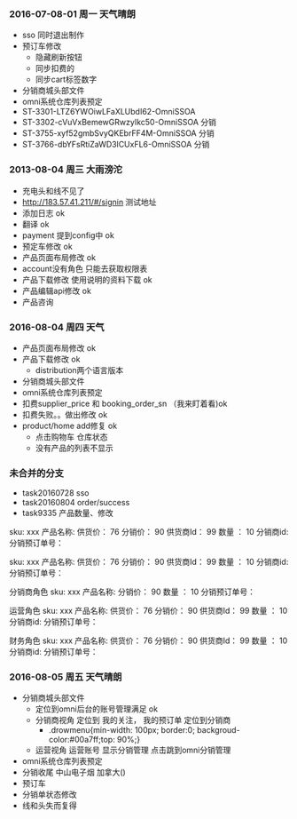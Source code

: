 ### 2016-07-08-01 周一 天气晴朗
- sso 同时退出制作
- 预订车修改
  - 隐藏刷新按钮
  - 同步扣费的
  - 同步cart标签数字
- 分销商城头部文件
- omni系统仓库列表预定
- ST-3301-LTZ6YWOiwLFaXLUbdI62-OmniSSOA 
- ST-3302-cVuVxBemewGRwzyIkc50-OmniSSOA 分销
- ST-3755-xyf52gmbSvyQKEbrFF4M-OmniSSOA 分销
- ST-3766-dbYFsRtiZaWD3lCUxFL6-OmniSSOA 分销


### 2013-08-04 周三 大雨滂沱
- 充电头和线不见了
- http://183.57.41.211/#/signin  测试地址
- 添加日志 ok
- 翻译 ok
- payment 提到config中 ok
- 预定车修改 ok
- 产品页面布局修改 ok
- account没有角色 只能去获取权限表 
- 产品下载修改 使用说明的资料下载 ok
- 产品编辑api修改 ok
- 产品咨询


### 2016-08-04 周四 天气
- 产品页面布局修改  ok
- 产品下载修改 ok
  - distribution两个语言版本
- 分销商城头部文件
- omni系统仓库列表预定
- 扣费supplier_price 和 booking_order_sn （我来盯着看)ok
- 扣费失败。。做出修改 ok 
- product/home add修复 ok
  - 点击购物车 仓库状态
  - 没有产品的列表不显示
  
### 未合并的分支
- task20160728 sso
- task20160804 order/success
- task9335 产品数量、修改

sku: xxx
产品名称:
供货价： 76
分销价： 90
供货商Id： 99
数量 ： 10
分销商id:
分销预订单号：


sku: xxx
产品名称:
供货价： 76
分销价： 90
供货商Id： 99
数量 ： 10
分销商id:
分销预订单号：

分销商角色
sku: xxx
产品名称:
分销价： 90
数量 ： 10
分销预订单号：

运营角色
sku: xxx
产品名称:
供货价： 76
分销价： 90
供货商Id： 99
数量 ： 10
分销商id:
分销预订单号：

财务角色
sku: xxx
产品名称:
供货价： 76
分销价： 90
供货商Id： 99
数量 ： 10
分销商id:
分销预订单号：

### 2016-08-05 周五 天气晴朗
- 分销商城头部文件
  - 定位到omni后台的账号管理满足 ok
  - 分销商视角  定位到 我的关注， 我的预订单  定位到分销商
    - .drowmenu{min-width: 100px; border:0; backgroud-color:#00a7ff;top: 90%;}
  - 运营视角 运营账号 显示分销管理 点击跳到omni分销管理
- omni系统仓库列表预定
- 分销收尾 中山电子烟 加拿大()
- 预订车
- 分销单状态修改
- 线和头失而复得

